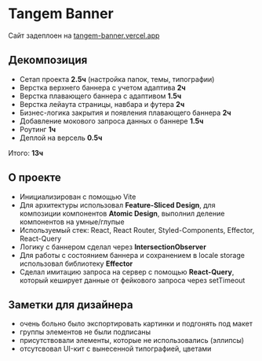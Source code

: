 # Tangem Banner

Сайт задеплоен на [tangem-banner.vercel.app](https://tangem-banner.vercel.app)

## Декомпозиция

- Сетап проекта **2.5ч** (настройка папок, темы, типографии)
- Верстка верхнего баннера с учетом адаптива **2ч**
- Верстка плавающего баннера с адаптивом **1.5ч**
- Верстка лейаута страницы, навбара и футера **2ч**
- Бизнес-логика закрытия и появления плавающего баннера **2ч**
- Добавление мокового запроса данных о баннере **1.5ч**
- Роутинг **1ч**
- Деплой на версель **0.5ч**

Итого: **13ч**

## О проекте

- Инициализирован с помощью Vite
- Для архитектуры использовал **Feature-Sliced Design**, для композиции компонентов **Atomic Design**, выполнил деление компонентов на умные/глупые
- Используемый стек: React, React Router, Styled-Components, Effector, React-Query
- Логику с баннером сделал через **IntersectionObserver**
- Для работы с состоянием баннера и сохранением в locale storage использовал библиотеку **Effector**
- Сделал имитацию запроса на сервер с помощью **React-Query**, который кеширует данные от фейкового запроса через setTimeout

## Заметки для дизайнера

- очень больно было экспортировать картинки и подгонять под макет
- группы элементов не были подписаны
- присутствовали элементы, которые не использовались (эллипсы)
- отсутсвовал UI-кит с вынесенной типографией, цветами
